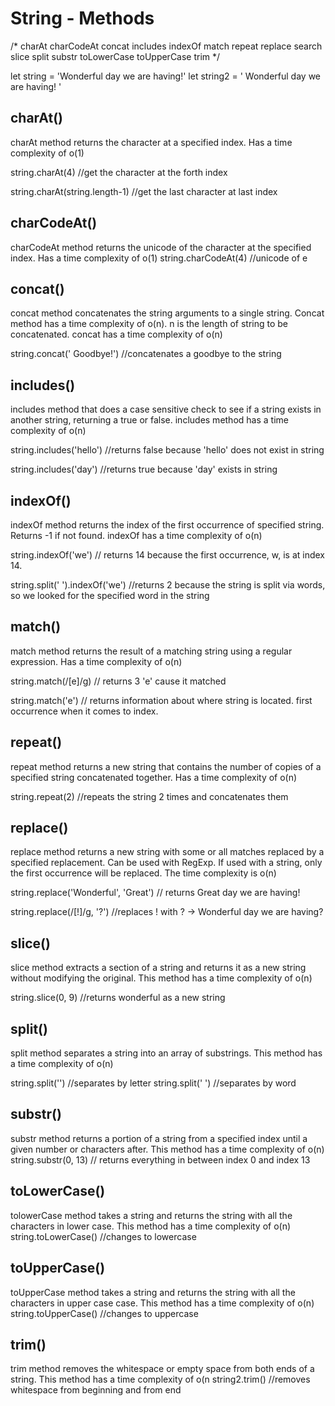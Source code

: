 # String - Methods
/*
charAt
charCodeAt
concat
includes
indexOf
match
repeat
replace
search
slice
split
substr
toLowerCase
toUpperCase
trim
*/

let string = 'Wonderful day we are having!'
let string2 = ' Wonderful day we are having! '

## charAt()
charAt method returns the character at a specified index. Has a time complexity of o(1)

string.charAt(4) //get the character at the forth index

string.charAt(string.length-1) //get the last character at last index


## charCodeAt()

charCodeAt method returns the unicode of the character at the specified index. Has a time complexity of o(1)
string.charCodeAt(4) //unicode of e

## concat() 
concat method concatenates the string arguments to a single string. Concat method has a time complexity of o(n). n is the length of string to be concatenated. concat has a time complexity of o(n) 

string.concat(' Goodbye!') //concatenates a goodbye to the string


## includes()
includes method that does a case sensitive check to see if a string exists in another string, returning a true or false. includes method has a time complexity of o(n)

string.includes('hello') //returns false because 'hello' does not exist in string

string.includes('day') //returns true because 'day' exists in string

## indexOf()
indexOf method returns the index of the first occurrence of specified string. Returns -1 if not found. indexOf has a time complexity of o(n)

string.indexOf('we') // returns 14 because the first occurrence, w, is at index 14. 

string.split(' ').indexOf('we') //returns 2 because the string is split via words, so we looked for the specified word in the string


## match()
match method returns the result of a matching string using a regular expression. Has a time complexity of o(n)

string.match(/[e]/g) // returns 3 'e' cause it matched 

string.match('e') // returns information about where string is located. first occurrence when it comes to index.

## repeat()
repeat method returns a new string that contains the number of copies of a specified string concatenated together. Has a time complexity of o(n)

string.repeat(2) //repeats the string 2 times and concatenates them

## replace()
replace method returns a new string with some or all matches replaced by a specified replacement. Can be used with RegExp. If used with a string, only the first occurrence will be replaced. The time complexity is o(n)

string.replace('Wonderful', 'Great') // returns Great day we are having!

string.replace(/[!]/g, '?') //replaces ! with ? -> Wonderful day we are having?

## slice()
slice method extracts a section of a string and returns it as a new string without modifying the original. This method has a time complexity of o(n)

string.slice(0, 9) //returns wonderful as a new string

## split()
split method separates a string into an array of substrings. This method has a time complexity of o(n)

string.split('') //separates by letter
string.split(' ') //separates by word

## substr()
substr method returns a portion of a string from a specified index until a given number or characters after. This method has a time complexity of o(n)
string.substr(0, 13) // returns everything in between index 0 and index 13


## toLowerCase()
tolowerCase method takes a string and returns the string with all the characters in lower case. This method has a time complexity of o(n)
string.toLowerCase() //changes to lowercase

## toUpperCase()
toUpperCase method takes a string and returns the string with all the characters in upper case case. This method has a time complexity of o(n)
string.toUpperCase() //changes to uppercase

## trim()
trim method removes the whitespace or empty space from both ends of a string. This method has a time complexity of o(n
string2.trim() //removes whitespace from beginning and from end